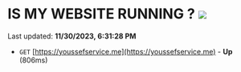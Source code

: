 # IS MY WEBSITE RUNNING ? [![](https://img.shields.io/static/v1?label=Sponsor&message=%E2%9D%A4&logo=GitHub&color=%23fe8e86)](https://github.com/sponsors/<username>)

Last updated: **11/30/2023, 6:31:28 PM**

- `GET` [https://youssefservice.me](https://youssefservice.me) - **Up** (806ms)
